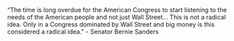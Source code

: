“The time is long overdue for the American Congress to start listening to the needs of the American people and not just Wall Street... This is not a radical idea. Only in a Congress dominated by Wall Street and big money is this considered a radical idea." - Senator Bernie Sanders